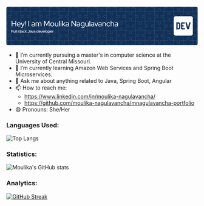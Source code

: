 ![Header](./github-header-image-dev.png)

- 🔭 I’m currently pursuing a master's in computer science at the University of Central Missouri.
- 🌱 I’m currently learning Amazon Web Services and Spring Boot Microservices.
- 💬 Ask me about anything related to Java, Spring Boot, Angular
- 📫 How to reach me:
  - https://www.linkedin.com/in/moulika-nagulavancha/
  - https://github.com/moulika-nagulavancha/mnagulavancha-portfolio
- 😄 Pronouns: She/Her

### Languages Used:
![Top Langs](https://github-readme-stats.vercel.app/api/top-langs/?username=moulika-nagulavancha&hide_progress=false)

### Statistics:
![Moulika's GitHub stats](https://github-readme-stats.vercel.app/api?username=moulika-nagulavancha)

### Analytics:
[![GitHub Streak](https://github-readme-streak-stats.herokuapp.com/?user=moulika-nagulavancha&theme=transparent)](https://git.io/streak-stats)

